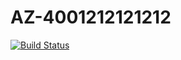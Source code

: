 # AZ-4001212121212
[![Build Status](https://dev.azure.com/2114872/AZ-400_Exam/_apis/build/status/Az-400-DevOps.AZ-4001212121212?branchName=master)](https://dev.azure.com/2114872/AZ-400_Exam/_build/latest?definitionId=3&branchName=master)
